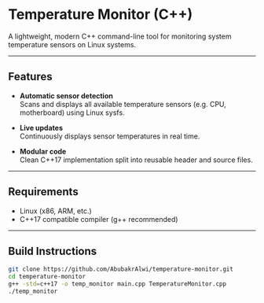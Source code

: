 # Temperature Monitor (C++)

A lightweight, modern C++ command-line tool for monitoring system temperature sensors on Linux systems.

---

## Features

- **Automatic sensor detection**  
  Scans and displays all available temperature sensors (e.g. CPU, motherboard) using Linux sysfs.

- **Live updates**  
  Continuously displays sensor temperatures in real time.

- **Modular code**  
  Clean C++17 implementation split into reusable header and source files.

---

## Requirements

- Linux (x86, ARM, etc.)
- C++17 compatible compiler (g++ recommended)

---

## Build Instructions

```sh
git clone https://github.com/AbubakrAlwi/temperature-monitor.git
cd temperature-monitor
g++ -std=c++17 -o temp_monitor main.cpp TemperatureMonitor.cpp
./temp_monitor
